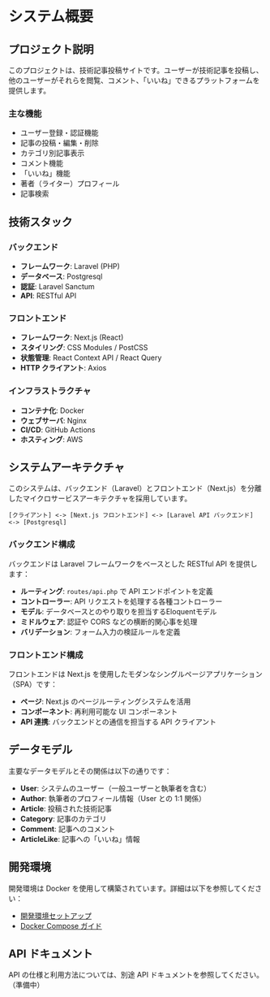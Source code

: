 # システム概要

## プロジェクト説明

このプロジェクトは、技術記事投稿サイトです。ユーザーが技術記事を投稿し、他のユーザーがそれらを閲覧、コメント、「いいね」できるプラットフォームを提供します。

### 主な機能

- ユーザー登録・認証機能
- 記事の投稿・編集・削除
- カテゴリ別記事表示
- コメント機能
- 「いいね」機能
- 著者（ライター）プロフィール
- 記事検索

## 技術スタック

### バックエンド

- **フレームワーク**: Laravel (PHP)
- **データベース**: Postgresql
- **認証**: Laravel Sanctum
- **API**: RESTful API

### フロントエンド

- **フレームワーク**: Next.js (React)
- **スタイリング**: CSS Modules / PostCSS
- **状態管理**: React Context API / React Query
- **HTTP クライアント**: Axios

### インフラストラクチャ

- **コンテナ化**: Docker
- **ウェブサーバ**: Nginx
- **CI/CD**: GitHub Actions
- **ホスティング**: AWS

## システムアーキテクチャ

このシステムは、バックエンド（Laravel）とフロントエンド（Next.js）を分離したマイクロサービスアーキテクチャを採用しています。

```
[クライアント] <-> [Next.js フロントエンド] <-> [Laravel API バックエンド] <-> [Postgresql]
```

### バックエンド構成

バックエンドは Laravel フレームワークをベースとした RESTful API を提供します：

- **ルーティング**: `routes/api.php` で API エンドポイントを定義
- **コントローラー**: API リクエストを処理する各種コントローラー
- **モデル**: データベースとのやり取りを担当するEloquentモデル
- **ミドルウェア**: 認証や CORS などの横断的関心事を処理
- **バリデーション**: フォーム入力の検証ルールを定義

### フロントエンド構成

フロントエンドは Next.js を使用したモダンなシングルページアプリケーション（SPA）です：

- **ページ**: Next.js のページルーティングシステムを活用
- **コンポーネント**: 再利用可能な UI コンポーネント
- **API 連携**: バックエンドとの通信を担当する API クライアント

## データモデル

主要なデータモデルとその関係は以下の通りです：

- **User**: システムのユーザー（一般ユーザーと執筆者を含む）
- **Author**: 執筆者のプロフィール情報（User との 1:1 関係）
- **Article**: 投稿された技術記事
- **Category**: 記事のカテゴリ
- **Comment**: 記事へのコメント
- **ArticleLike**: 記事への「いいね」情報

## 開発環境

開発環境は Docker を使用して構築されています。詳細は以下を参照してください：
- [開発環境セットアップ](./environment/setup.md)
- [Docker Compose ガイド](./docker/compose-guide.md)

## API ドキュメント

API の仕様と利用方法については、別途 API ドキュメントを参照してください。（準備中）